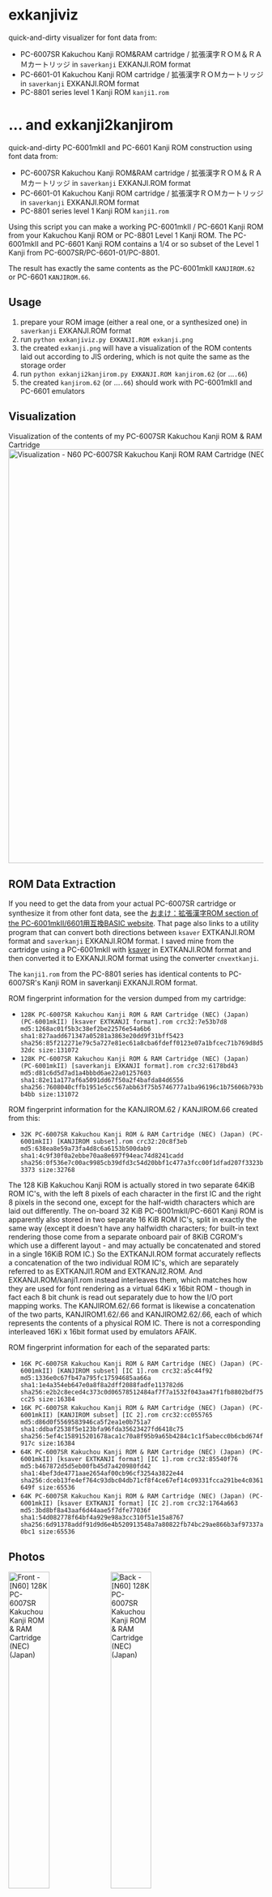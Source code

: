 # exkanjiviz
quick-and-dirty visualizer for font data from:
- PC-6007SR Kakuchou Kanji ROM&RAM cartridge / 拡張漢字ＲＯＭ＆ＲＡＭカートリッジ in `saverkanji` EXKANJI.ROM format
- PC-6601-01 Kakuchou Kanji ROM cartridge / 拡張漢字ＲＯＭカートリッジ in `saverkanji` EXKANJI.ROM format
- PC-8801 series level 1 Kanji ROM `kanji1.rom`
# ... and exkanji2kanjirom
quick-and-dirty PC-6001mkII and PC-6601 Kanji ROM construction using font data from:
- PC-6007SR Kakuchou Kanji ROM&RAM cartridge / 拡張漢字ＲＯＭ＆ＲＡＭカートリッジ in `saverkanji` EXKANJI.ROM format
- PC-6601-01 Kakuchou Kanji ROM cartridge / 拡張漢字ＲＯＭカートリッジ in `saverkanji` EXKANJI.ROM format
- PC-8801 series level 1 Kanji ROM `kanji1.rom`

Using this script you can make a working PC-6001mkII / PC-6601 Kanji ROM from your Kakuchou Kanji ROM or PC-8801 Level 1 Kanji ROM. The PC-6001mkII and PC-6601 Kanji ROM contains a 1/4 or so subset of the Level 1 Kanji from PC-6007SR/PC-6601-01/PC-8801.

The result has exactly the same contents as the PC-6001mkII `KANJIROM.62` or PC-6601 `KANJIROM.66`.

## Usage
1. prepare your ROM image (either a real one, or a synthesized one) in `saverkanji` EXKANJI.ROM format
2. run `python exkanjiviz.py EXKANJI.ROM exkanji.png`
3. the created `exkanji.png` will have a visualization of the ROM contents laid out according to JIS ordering, which is not quite the same as the storage order
4. run `python exkanji2kanjirom.py EXKANJI.ROM kanjirom.62` (or ...`.66`)
5. the created `kanjirom.62` (or ...`.66`) should work with PC-6001mkII and PC-6601 emulators
## Visualization
Visualization of the contents of my PC-6007SR Kakuchou Kanji ROM & RAM Cartridge
<img width="4352" height="816" alt="Visualization -  N60  PC-6007SR Kakuchou Kanji ROM   RAM Cartridge (NEC) (Japan) (PC-6001mkII)" src="https://github.com/user-attachments/assets/6f0b8159-5c19-490d-9a6f-b3857a521a26" />
## ROM Data Extraction
If you need to get the data from your actual PC-6007SR cartridge or synthesize it from other font data, see the [おまけ：拡張漢字ROM
 section of the PC-6001mkII/6601用互換BASIC website](http://000.la.coocan.jp/p6/basic66.html#:~:text=%E5%A4%89%E6%8F%9B%E3%81%97%E3%81%9F%E4%BE%8B-,%E3%81%8A%E3%81%BE%E3%81%91%EF%BC%9A%E6%8B%A1%E5%BC%B5%E6%BC%A2%E5%AD%97ROM,-%E3%82%A8%E3%83%9F%E3%83%A5%E3%83%AC%E3%83%BC%E3%82%BF%E3%81%A7%E3%81%AE). That page also links to a utility program that can convert both directions between `ksaver` EXTKANJI.ROM format and `saverkanji` EXKANJI.ROM format. I saved mine from the cartridge using a PC-6001mkII with [ksaver](https://web.archive.org/web/20071223192215/http://www.kisweb.ne.jp/personal/windy/pc6001/p6soft.html#ksaver) in EXTKANJI.ROM format and then converted it to EXKANJI.ROM format using the converter `cnvextkanji`.

The `kanji1.rom` from the PC-8801 series has identical contents to PC-6007SR's Kanji ROM in saverkanji EXKANJI.ROM format.

ROM fingerprint information for the version dumped from my cartridge:

- `128K PC-6007SR Kakuchou Kanji ROM & RAM Cartridge (NEC) (Japan) (PC-6001mkII) [ksaver EXTKANJI format].rom crc32:7e53b7d8 md5:1268ac01f5b3c38ef2be22576e54a6b6 sha1:827aadd671347a05281a3863e20dd9f31bff5423 sha256:85f212271e79c5a727e81ec61a8cba6fdeff0123e07a1bfcec71b769d8d532dc size:131072`
- `128K PC-6007SR Kakuchou Kanji ROM & RAM Cartridge (NEC) (Japan) (PC-6001mkII) [saverkanji EXKANJI format].rom crc32:6178bd43 md5:d81c6d5d7ad1a4bbbd6ae22a01257603 sha1:82e11a177af6a5091dd67f50a2f4bafda84d6556 sha256:7608040cffb1951e5cc567abb63f75b5746777a1ba96196c1b75606b793bb4bb size:131072`

ROM fingerprint information for the KANJIROM.62 / KANJIROM.66 created from this:
- `32K PC-6007SR Kakuchou Kanji ROM & RAM Cartridge (NEC) (Japan) (PC-6001mkII) [KANJIROM subset].rom crc32:20c8f3eb md5:638ea8e59a73fa4d8c6a6153b500dab9 sha1:4c9f30f0a2ebbe70aa8e697f94eac74d8241cadd sha256:0f536e7c00ac9985cb39dfd3c54d20bbf1c477a3fcc00f1dfad207f3323b3373 size:32768`

The 128 KiB Kakuchou Kanji ROM is actually stored in two separate 64KiB ROM IC's, with the left 8 pixels of each character in the first IC and the right 8 pixels in the second one, except for the half-width characters which are laid out differently. The on-board 32 KiB PC-6001mkII/PC-6601 Kanji ROM is apparently also stored in two separate 16 KiB ROM IC's, split in exactly the same way (except it doesn't have any halfwidth characters; for built-in text rendering those come from a separate onboard pair of 8KiB CGROM's which use a different layout - and may actually be concatenated and stored in a single 16KiB ROM IC.) So the EXTKANJI.ROM format accurately reflects a concatenation of the two individual ROM IC's, which are separately referred to as EXTKANJI1.ROM and EXTKANJI2.ROM. And EXKANJI.ROM/kanji1.rom instead interleaves them, which matches how they are used for font rendering as a virtual 64Ki x 16bit ROM - though in fact each 8 bit chunk is read out separately due to how the I/O port mapping works. The KANJIROM.62/.66 format is likewise a concatenation of the two parts, KANJIROM1.62/.66 and KANJIROM2.62/.66, each of which represents the contents of a physical ROM IC. There is not a corresponding interleaved 16Ki x 16bit format used by emulators AFAIK.

ROM fingerprint information for each of the separated parts:
- `16K PC-6007SR Kakuchou Kanji ROM & RAM Cartridge (NEC) (Japan) (PC-6001mkII) [KANJIROM subset] [IC 1].rom crc32:a5c44f92 md5:1336e0c67fb47a795fc17594685aa66a sha1:1e4a354eb647e0a8f8a2dff2088fadfe113782d6 sha256:e2b2c8eced4c373c0d06578512484af7f7a1532f043aa47f1fb8802bdf75cc25 size:16384`
- `16K PC-6007SR Kakuchou Kanji ROM & RAM Cartridge (NEC) (Japan) (PC-6001mkII) [KANJIROM subset] [IC 2].rom crc32:cc055765 md5:d86d0f5569583946ca5f2ea1e0b751a7 sha1:ddbaf2538f5e123bfa96fda35623427fd6418c75 sha256:5ef4c158915201678aca1c70a8f95b9a65b4284c1c1f5abecc0b6cbd674f917c size:16384`
- `64K PC-6007SR Kakuchou Kanji ROM & RAM Cartridge (NEC) (Japan) (PC-6001mkII) [ksaver EXTKANJI format] [IC 1].rom crc32:85540f76 md5:b467872d5d5eb00fb45d7a420980fd42 sha1:4bef3de4771aae2654af00cb96cf3254a3822e44 sha256:dceb13fe4ef764c93dbc04db71cf8f4ce67ef14c09331fcca291be4c0361649f size:65536`
- `64K PC-6007SR Kakuchou Kanji ROM & RAM Cartridge (NEC) (Japan) (PC-6001mkII) [ksaver EXTKANJI format] [IC 2].rom crc32:1764a663 md5:3bd8bf8a43aaf6d44aae5f7dfe77036f sha1:54d082778f64bf4a929e98a3cc310f51e15a8767 sha256:6d91378addf91d9d6e4b520913548a7a80822fb74bc29ae866b3af97337a0bc1 size:65536`
## Photos
<img width="40%" alt="Front - [N60] 128K PC-6007SR Kakuchou Kanji ROM & RAM Cartridge (NEC) (Japan)" src="https://github.com/user-attachments/assets/410fa46d-4063-4328-91a1-74a89bf85569" /><img width="40%" alt="Back - [N60] 128K PC-6007SR Kakuchou Kanji ROM & RAM Cartridge (NEC) (Japan)" src="https://github.com/user-attachments/assets/29aa6621-edea-44e7-a241-475a20d6fa3f" />
<img width="30%" alt="Interior View 1 -  N60  PC-6007SR Kakuchou Kanji ROM   RAM Cartridge (NEC) (Japan) (PC-6001mkII)" src="https://github.com/user-attachments/assets/5820b11b-4dc7-483e-80bc-61b550034469" /><img width="30%" alt="Interior View 2 -  N60  PC-6007SR Kakuchou Kanji ROM   RAM Cartridge (NEC) (Japan) (PC-6001mkII)" src="https://github.com/user-attachments/assets/e227bb76-232d-4a1b-ac05-1425b3f3782b" /><img width="30%" alt="Interior View 3 -  N60  PC-6007SR Kakuchou Kanji ROM   RAM Cartridge (NEC) (Japan) (PC-6001mkII)" src="https://github.com/user-attachments/assets/1a8392a2-d499-4341-8038-c2ec94f45d4e" />
<img width="30%" alt="Interior View 4 -  N60  PC-6007SR Kakuchou Kanji ROM   RAM Cartridge (NEC) (Japan) (PC-6001mkII)" src="https://github.com/user-attachments/assets/a323a9a1-c315-483b-9ea9-a0c2395354c7" /><img width="30%" alt="Interior View 5 -  N60  PC-6007SR Kakuchou Kanji ROM   RAM Cartridge (NEC) (Japan) (PC-6001mkII)" src="https://github.com/user-attachments/assets/5eed7ff5-71dc-468d-b674-8d7abbb30825" /><img width="30%" alt="Interior View 6 -  N60  PC-6007SR Kakuchou Kanji ROM   RAM Cartridge (NEC) (Japan) (PC-6001mkII)" src="https://github.com/user-attachments/assets/8b53ad58-0ae6-4924-ad9a-3d7ff81abd4c" />
## Unexpanded N62/N66 Kanji Repertoire
This subset of JIS Level 1 kanji are present in the PC-6001mkII / PC-6601 built-in kanji ROM; they are listed here with their JIS kuten codes:
```
1606 愛 …13 悪 …21 圧 …34 安 …37 暗 …38 案 …42 以 …44 位 …47 囲 …49 委 …53 意 …55 易 …59 異 …60 移 …63 胃 …65 衣 …68 遺 …69 医 …72 域 …73 育 …76 一 …77 壱 …81 茨 …85 印 …87 員 …88 因 …90 引 …91 飲
1701 院 …06 右 …07 宇 …09 羽 …11 雨 …31 運 …32 雲 …36 営 …39 映 …41 栄 …42 永 …43 泳 …49 英 …50 衛 …53 液 …55 益 …56 駅 …63 円 …64 園 …68 延 …72 沿 …73 演 …83 遠 …86 塩 …91 央 …93 往 …94 応
1803 横 …06 王 …11 黄 …12 岡 …13 沖 …15 億 …16 屋 …24 恩 …25 温 …27 音 …28 下 …29 化 …30 仮 …31 何 …33 価 …35 加 …36 可 …38 夏 …40 家 …42 科 …44 果 …46 歌 …47 河 …48 火 …54 花 …57 荷 …61 課 …63 貨 …65 過 …70 我 …72 画 …74 芽 …76 賀 …81 会 …82 解 …83 回 …87 快 …94 改
1903 械 …04 海 …05 灰 …06 界 …08 絵 …11 開 …12 階 …13 貝 …16 外 …18 害 …25 街 …38 各 …40 拡 …42 格 …46 確 …48 覚 …49 角 …53 閣 …55 革 …56 学 …58 楽 …59 額 …67 潟 …68 割 …72 活 …84 株
2008 寒 …09 刊 …11 勧 …12 巻 …16 完 …17 官 …19 干 …20 幹 …22 感 …23 慣 …31 歓 …33 漢 …39 看 …41 管 …42 簡 …49 観 …54 間 …56 関 …59 館 …61 丸 …63 岸 …67 眼 …68 岩 …73 顔 …74 願 …77 危 …78 喜 …79 器 …80 基 …83 寄 …84 岐 …85 希 …88 揮 …89 机 …90 旗 …92 期
2101 機 …02 帰 …04 気 …05 汽 …08 季 …10 紀 …12 規 …13 記 …14 貴 …15 起 …27 技 …31 疑 …33 義 …36 議 …50 客 …53 逆 …55 久 …57 休 …59 吸 …60 宮 …61 弓 …62 急 …63 救 …65 求 …67 泣 …69 球 …70 究 …73 級 …75 給 …76 旧 …77 牛 …78 去 …79 居 …83 挙 …86 許 …89 漁 …91 魚 …94 京
2201 供 …05 競 …06 共 …08 協 …13 境 …15 強 …21 教 …22 橋 …27 胸 …29 興 …31 郷 …32 鏡 …40 業 …41 局 …42 曲 …43 極 …44 玉 …48 勤 …49 均 …56 禁 …58 筋 …65 近 …66 金 …68 銀 …69 九 …71 句 …72 区 …76 苦 …81 具 …85 空
2307 熊 …15 君 …17 訓 …18 群 …19 軍 …20 郡 …24 係 …27 兄 …28 啓 …31 型 …33 形 …34 径 …41 敬 …42 景 …47 系 …48 経 …55 計 …57 警 …58 軽 …61 芸 …64 劇 …71 欠 …72 決 …73 潔 …74 穴 …75 結 …76 血 …78 月 …79 件 …82 健 …83 兼 …84 券 …90 建 …91 憲
2401 検 …02 権 …04 犬 …06 研 …08 絹 …09 県 …11 見 …17 険 …19 験 …21 元 …22 原 …23 厳 …26 減 …27 源 …29 現 …32 言 …34 限 …36 個 …37 古 …38 呼 …39 固 …42 己 …43 庫 …45 戸 …46 故 …48 湖 …62 五 …65 午 …69 後 …76 語 …77 誤 …78 護 …82 交 …85 候 …87 光 …88 公 …89 功 …90 効 …92 厚 …93 口 …94 向
2501 后 …05 好 …07 孝 …09 工 …12 幸 …13 広 …15 康 …27 校 …29 構 …33 港 …35 甲 …36 皇 …40 紅 …44 耕 …45 考 …50 航 …52 行 …54 講 …59 鉱 …61 鋼 …63 降 …65 香 …66 高 …70 号 …71 合 …79 刻 …80 告 …81 国 …82 穀 …85 黒 …92 骨
2603 今 …04 困 …12 根 …14 混 …20 佐 …24 左 …25 差 …26 査 …29 砂 …34 座 …38 再 …39 最 …42 妻 …45 才 …46 採 …49 済 …50 災 …55 祭 …57 細 …58 菜 …59 裁 …61 際 …63 在 …64 材 …65 罪 …66 財 …68 坂 …69 阪 …74 崎 …75 埼 …78 作 …82 昨 …86 策 …93 冊 …94 刷
2701 察 …05 札 …06 殺 …08 雑 …16 三 …18 参 …19 山 …22 散 …26 産 …27 算 …29 蚕 …31 賛 …32 酸 …36 残 …37 仕 …40 使 …42 司 …43 史 …45 四 …46 士 …47 始 …48 姉 …49 姿 …50 子 …52 市 …53 師 …54 志 …55 思 …56 指 …57 支 …63 止 …64 死 …65 氏 …68 私 …69 糸 …70 紙 …74 至 …75 視 …76 詞 …77 詩 …78 試 …79 誌 …81 資 …85 歯 …86 事 …87 似 …89 児 …90 字 …91 寺 …93 持 …94 時
2801 次 …02 滋 …03 治 …07 磁 …08 示 …10 耳 …11 自 …13 辞 …15 鹿 …16 式 …17 識 …23 七 …26 失 …28 室 …33 質 …34 実 …43 舎 …44 写 …45 射 …46 捨 …50 社 …52 者 …53 謝 …54 車 …58 借 …60 尺 …65 釈 …67 若 …69 弱 …71 主 …72 取 …73 守 …74 手 …79 種 …82 酒 …83 首 …85 受 …88 授 …89 樹 …91 需 …93 収 …94 周
2901 宗 …02 就 …03 州 …04 修 …06 拾 …09 秋 …10 終 …12 習 …16 衆 …21 週 …24 集 …27 住 …29 十 …30 従 …36 縦 …37 重 …41 宿 …43 祝 …44 縮 …47 熟 …48 出 …49 術 …50 述 …53 春 …64 準 …67 純 …71 順 …72 処 …73 初 …74 所 …75 暑 …80 署 …81 書 …84 諸 …85 助 …87 女 …88 序 …92 除 …93 傷
3001 勝 …06 商 …07 唱 …13 将 …14 小 …15 少 …21 承 …23 招 …28 昭 …35 消 …38 焼 …40 照 …42 省 …46 称 …47 章 …48 笑 …58 証 …61 象 …62 賞 …67 障 …69 上 …72 乗 …75 城 …76 場 …79 常 …80 情 …82 条 …85 状 …88 蒸
3102 植 …05 織 …06 職 …07 色 …09 食 …14 信 …20 心 …23 新 …25 森 …28 深 …29 申 …31 真 …32 神 …35 臣 …38 親 …40 身 …42 進 …43 針 …45 人 …46 仁 …62 図 …66 垂 …68 推 …69 水 …84 数
3203 寸 …04 世 …07 是 …09 制 …10 勢 …13 性 …14 成 …15 政 …16 整 …17 星 …18 晴 …21 正 …22 清 …24 生 …25 盛 …26 精 …27 聖 …28 声 …29 製 …30 西 …31 誠 …36 青 …37 静 …39 税 …42 席 …48 石 …49 積 …51 績 …53 責 …54 赤 …58 切 …60 接 …62 折 …63 設 …65 節 …66 説 …67 雪 …68 絶 …69 舌 …71 仙 …72 先 …73 千 …75 宣 …76 専 …78 川 …79 戦 …84 泉 …85 浅 …86 洗 …87 染 …94 線
3305 船 …10 選 …12 銭 …16 前 …17 善 …19 然 …20 全 …36 祖 …39 素 …40 組 …47 創 …50 倉 …53 奏 …56 層 …59 想 …64 操 …65 早 …72 争 …74 相 …75 窓 …77 総 …80 草 …86 走 …87 送 …92 像 …93 増
3401 臓 …02 蔵 …04 造 …06 側 …07 則 …09 息 …12 測 …13 足 …14 速 …15 俗 …16 属 …18 族 …19 続 …20 卒 …24 存 …25 孫 …26 尊 …27 損 …28 村 …30 他 …31 多 …32 太 …39 打 …46 体 …48 対 …51 帯 …52 待 …54 態 …63 貸 …64 退 …66 隊 …69 代 …70 台 …71 大 …72 第 …74 題 …80 宅
3503 達 …11 谷 …17 単 …20 担 …21 探 …26 炭 …27 短 …36 団 …39 断 …40 暖 …42 段 …43 男 …44 談 …45 値 …46 知 …47 地 …51 池 …54 置 …59 築 …61 竹 …67 茶 …69 着 …70 中 …71 仲 …72 宙 …73 忠 …75 昼 …76 柱 …77 注 …78 虫 …88 著 …89 貯 …90 丁 …91 兆
3602 帳 …03 庁 …05 張 …11 朝 …12 潮 …14 町 …18 腸 …20 調 …25 長 …26 頂 …27 鳥 …30 直 …34 賃 …37 津 …41 追 …43 痛 …44 通 …67 低 …68 停 …73 堤 …74 定 …76 底 …77 庭 …79 弟 …88 程
3708 敵 …10 的 …12 適 …20 鉄 …21 典 …23 天 …24 展 …25 店 …30 転 …32 点 …33 伝 …36 田 …37 電 …44 徒 …48 登 …52 都 …56 努 …57 度 …58 土 …62 党 …63 冬 …65 刀 …71 島 …74 投 …76 東 …82 湯 …85 燈 …86 当 …89 等 …90 答 …92 糖 …93 統
3804 討 …12 頭 …15 働 …16 動 …17 同 …18 堂 …19 導 …24 童 …27 道 …28 銅 …32 得 …33 徳 …35 特 …39 毒 …40 独 …41 読 …42 栃 …47 届 …64 奈 …65 那 …66 内 …76 縄 …78 南 …81 難 …83 二 …85 弐 …89 肉 …92 日 …93 乳 …94 入
3904 任 …07 認 …14 熱 …15 年 …16 念 …19 燃 …28 納 …29 能 …30 脳 …32 農 …38 覇 …40 波 …41 派 …43 破 …47 馬 …48 俳 …50 拝 …52 敗 …56 背 …57 肺 …59 配 …60 倍 …67 買 …68 売 …78 博 …82 白 …94 麦
4010 畑 …12 八 …15 発 …29 判 …30 半 …31 反 …36 板 …39 版 …40 犯 …41 班 …51 飯 …53 晩 …54 番 …61 否 …65 悲 …67 批 …70 比 …73 皮 …75 秘 …78 肥 …81 費 …83 非 …84 飛 …87 備 …94 美
4101 鼻 …12 必 …14 筆 …18 媛 …20 百 …22 俵 …24 標 …25 氷 …28 票 …29 表 …30 評 …34 病 …35 秒 …42 品 …47 貧 …52 不 …53 付 …55 夫 …56 婦 …57 富 …59 布 …60 府 …67 父 …73 負 …76 阜 …80 武 …84 部 …87 風 …91 副 …92 復 …94 服
4201 福 …02 腹 …03 複 …09 仏 …10 物 …12 分 …19 奮 …20 粉 …24 文 …25 聞 …28 兵 …31 平 …36 閉 …37 陛 …38 米 …44 別 …49 変 …50 片 …52 編 …53 辺 …54 返 …56 便 …57 勉 …59 弁 …61 保 …66 歩 …68 補 …72 墓 …76 母 …81 包 …83 報 …85 宝 …92 放 …93 方
4301 法 …12 訪 …13 豊 …20 亡 …26 忘 …29 暴 …30 望 …32 棒 …39 貿 …41 防 …44 北 …50 牧 …58 幌 …60 本 …69 妹 …71 枚 …72 毎 …75 幕 …86 末 …92 万 …94 満
4403 味 …04 未 …09 密 …14 脈 …17 民 …19 務 …21 無 …30 名 …31 命 …32 明 …33 盟 …34 迷 …36 鳴 …42 綿 …44 面 …47 模 …51 毛 …58 木 …60 目 …68 問 …71 門 …75 夜 …78 野 …80 矢 …82 役 …83 約 …84 薬 …85 訳 …93 油
4502 輸 …05 優 …06 勇 …07 友 …13 有 …19 由 …23 遊 …25 郵 …28 夕 …29 予 …30 余 …34 預 …36 幼 …38 容 …43 曜 …45 様 …46 洋 …49 用 …51 羊 …53 葉 …55 要 …59 陽 …60 養 …63 欲 …65 浴 …66 翌 …72 来 …78 落 …80 乱 …81 卵 …87 覧 …88 利 …92 梨 …93 理
4602 裏 …04 里 …06 陸 …07 律 …08 率 …09 立 …12 略 …14 流 …17 留 …25 旅 …30 両 …33 料 …41 良 …44 量 …46 領 …47 力 …48 緑 …51 林 …55 臨 …56 輪 …64 類 …65 令 …67 例 …68 冷 …73 礼 …82 歴 …83 列 …93 練
4702 連 …09 路 …11 労 …15 朗 …23 老 …27 六 …31 録 …32 論 …34 和 …35 話
```
